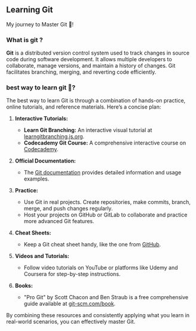 ## Learning Git 
My journey to Master Git 🧙!
### What is git ?
**Git** is a distributed version control system used to track changes in source code during software development. It allows multiple developers to collaborate, manage versions, and maintain a history of changes. Git facilitates branching, merging, and reverting code efficiently.
### best way to learn git 🤩?
The best way to learn Git is through a combination of hands-on practice, online tutorials, and reference materials. Here’s a concise plan:

1. **Interactive Tutorials:**
   - **Learn Git Branching:** An interactive visual tutorial at [learngitbranching.js.org](https://learngitbranching.js.org/).
   - **Codecademy Git Course:** A comprehensive interactive course on [Codecademy](https://www.codecademy.com/learn/learn-git).

2. **Official Documentation:**
   - The [Git documentation](https://git-scm.com/doc) provides detailed information and usage examples.

3. **Practice:**
   - Use Git in real projects. Create repositories, make commits, branch, merge, and push changes regularly.
   - Host your projects on GitHub or GitLab to collaborate and practice more advanced Git features.

4. **Cheat Sheets:**
   - Keep a Git cheat sheet handy, like the one from [GitHub](https://education.github.com/git-cheat-sheet-education.pdf).

5. **Videos and Tutorials:**
   - Follow video tutorials on YouTube or platforms like Udemy and Coursera for step-by-step instructions.

6. **Books:**
   - "Pro Git" by Scott Chacon and Ben Straub is a free comprehensive guide available at [git-scm.com/book](https://git-scm.com/book/en/v2).

By combining these resources and consistently applying what you learn in real-world scenarios, you can effectively master Git.
